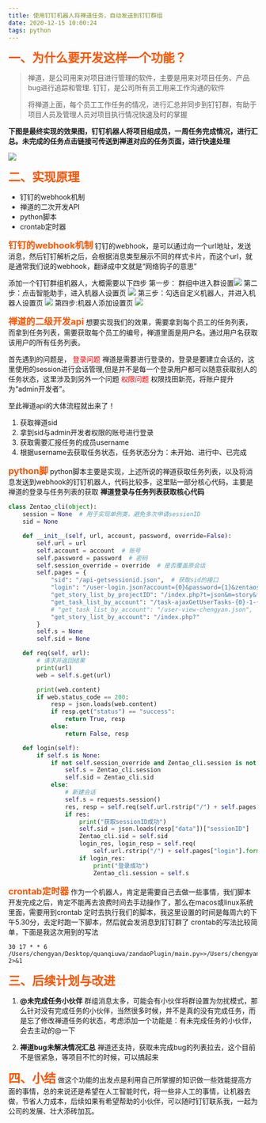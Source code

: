```yaml
---
title: 使用钉钉机器人将禅道任务，自动发送到钉钉群组
date: 2020-12-15 10:00:24
tags: python
---
```


<font color=#ff5400 size=5><b>一、为什么要开发这样一个功能？</b></font>

> 禅道，是公司用来对项目进行管理的软件，主要是用来对项目任务、产品bug进行追踪和管理.
> 钉钉，是公司所有员工用来工作沟通的软件
>
> 将禅道上面，每个员工工作任务的情况，进行汇总并同步到钉钉群，有助于项目人员及管理人员对项目执行情况快速及时的掌握

<!--more-->
**下图是最终实现的效果图，钉钉机器人将项目组成员，一周任务完成情况，进行汇总。未完成的任务点击链接可传送到禅道对应的任务页面，进行快速处理**

![](%E4%BD%BF%E7%94%A8%E9%92%89%E9%92%89%E6%9C%BA%E5%99%A8%E4%BA%BA%E5%B0%86%E7%A6%85%E9%81%93%E4%BB%BB%E5%8A%A1%EF%BC%8C%E8%87%AA%E5%8A%A8%E5%8F%91%E9%80%81%E5%88%B0%E9%92%89%E9%92%89%E7%BE%A4%E7%BB%84/iShot2020-12-13.png)

<font color=#ff5400 size=5><b>二、实现原理</b></font>
* 钉钉的webhook机制
* 禅道的二次开发API
* python脚本
* crontab定时器

<font color=#ff5400 size=4><b>钉钉的webhook机制</b></font>
钉钉的webhook，是可以通过向一个url地址，发送消息，然后钉钉解析之后，会根据消息类型展示不同的样式卡片，而这个url，就是通常我们说的webhook，翻译成中文就是“网络钩子的意思”

添加一个钉钉群组机器人，大概需要以下四步
第一步： 群组中进入群设置![](%E4%BD%BF%E7%94%A8%E9%92%89%E9%92%89%E6%9C%BA%E5%99%A8%E4%BA%BA%E5%B0%86%E7%A6%85%E9%81%93%E4%BB%BB%E5%8A%A1%EF%BC%8C%E8%87%AA%E5%8A%A8%E5%8F%91%E9%80%81%E5%88%B0%E9%92%89%E9%92%89%E7%BE%A4%E7%BB%84/iShot2020-12-13%2008.19.22.png)
第二步：点击智能助手，进入机器人设置页
![](%E4%BD%BF%E7%94%A8%E9%92%89%E9%92%89%E6%9C%BA%E5%99%A8%E4%BA%BA%E5%B0%86%E7%A6%85%E9%81%93%E4%BB%BB%E5%8A%A1%EF%BC%8C%E8%87%AA%E5%8A%A8%E5%8F%91%E9%80%81%E5%88%B0%E9%92%89%E9%92%89%E7%BE%A4%E7%BB%84/iShot2020-12-13%2008.21.32.png)
第三步：勾选自定义机器人，并进入机器人设置页
![](%E4%BD%BF%E7%94%A8%E9%92%89%E9%92%89%E6%9C%BA%E5%99%A8%E4%BA%BA%E5%B0%86%E7%A6%85%E9%81%93%E4%BB%BB%E5%8A%A1%EF%BC%8C%E8%87%AA%E5%8A%A8%E5%8F%91%E9%80%81%E5%88%B0%E9%92%89%E9%92%89%E7%BE%A4%E7%BB%84/iShot2020-12-13%2008.22.07.png)
第四步:机器人添加设置页
![](%E4%BD%BF%E7%94%A8%E9%92%89%E9%92%89%E6%9C%BA%E5%99%A8%E4%BA%BA%E5%B0%86%E7%A6%85%E9%81%93%E4%BB%BB%E5%8A%A1%EF%BC%8C%E8%87%AA%E5%8A%A8%E5%8F%91%E9%80%81%E5%88%B0%E9%92%89%E9%92%89%E7%BE%A4%E7%BB%84/iShot2020-12-13%2008.29.41.png)

<font color=#ff5400 size=4><b>禅道的二级开发api</b></font>
想要实现我们的效果，需要拿到每个员工的任务列表，而拿到任务列表，需要获取每个员工的编号，禅道里面是用户名。通过用户名获取该用户的所有任务列表。

首先遇到的问题是，
<font color=red>登录问题</font>
禅道是需要进行登录的，登录是要建立会话的，这里使用的session进行会话管理,但是并不是每一个登录用户都可以随意获取别人的任务状态，这里涉及到另外一个问题
<font color=red>权限问题</font>
权限找田新亮，将账户提升为“admin开发者”。

至此禅道api的大体流程就出来了！
1. 获取禅道sid
2. 拿到sid与admin开发者权限的账号进行登录
3. 获取需要汇报任务的成员username
4. 根据username去获取任务状态，任务状态分为：未开始、进行中、已完成

<font color=#ff5400 size=4><b>python脚</b></font>
python脚本主要是实现，上述所说的禅道获取任务列表，以及将消息发送到webhook的钉钉机器人，代码比较多，这里贴一部分核心代码，主要是禅道的登录与任务列表的获取
**禅道登录与任务列表获取核心代码**

```python
class Zentao_cli(object):
    session = None  # 用于实现单例类，避免多次申请sessionID
    sid = None

    def __init__(self, url, account, password, override=False):
        self.url = url
        self.account = account  # 账号
        self.password = password  # 密码
        self.session_override = override  # 是否覆盖原会话
        self.pages = {
            "sid": "/api-getsessionid.json",  # 获取sid的接口
            "login": "/user-login.json?account={0}&password={1}&zentaosid={2}",  # 登录的接口
            "get_story_list_by_projectID": "/index.php?t=json&m=story&f=ajaxGetProjectStories&projectID={0}",
            "get_task_list_by_account": "/task-ajaxGetUserTasks-{0}-1-{1}.json",
            # "get_task_list_by_account": "/user-view-chengyan.json",
            "get_story_list_by_account": "/index.php?"
        }
        self.s = None
        self.sid = None

    def req(self, url):
        # 请求并返回结果
        print(url)
        web = self.s.get(url)

        print(web.content)
        if web.status_code == 200:
            resp = json.loads(web.content)
            if resp.get("status") == "success":
                return True, resp
            else:
                return False, resp

    def login(self):
        if self.s is None:
            if not self.session_override and Zentao_cli.session is not None:
                self.s = Zentao_cli.session
                self.sid = Zentao_cli.sid
            else:
                # 新建会话
                self.s = requests.session()
                res, resp = self.req(self.url.rstrip("/") + self.pages["sid"])
                if res:
                    print("获取sessionID成功")
                    self.sid = json.loads(resp["data"])["sessionID"]
                    Zentao_cli.sid = self.sid
                    login_res, login_resp = self.req(
                        self.url.rstrip("/") + self.pages["login"].format(self.account, self.password, self.sid))
                    if login_res:
                        print("登录成功")
                        Zentao_cli.session = self.s
```
<font color=#ff5400 size=4><b>crontab定时器</b></font>
作为一个机器人，肯定是需要自己去做一些事情，我们脚本开发完成之后，肯定不能再去浪费时间去手动操作了，那么在macos或linux系统里面，需要用到crontab 定时去执行我们的脚本，我这里设置的时间是每周六的下午5.30分，去定时跑一下脚本，然后就会发消息到钉钉群了
crontab的写法比较简单，下面是我这次用到的写法
```
30 17 * * 6  /Users/chengyan/Desktop/quanqiuwa/zandaoPlugin/main.py>>/Users/chengyan/Desktop/quanqiuwa/zanDaoPlugin/zandaoPlugin.log 2>&1
```

<font color=#ff5400 size=5><b>三、后续计划与改进</b></font>
1. **@未完成任务小伙伴**
群组消息太多，可能会有小伙伴将群设置为勿扰模式，那么针对没有完成任务的小伙伴，当然很多时候，并不是真的没有完成任务，而是忘了修改禅道任务的状态，考虑添加一个功能是：有未完成任务的小伙伴，会去主动的@一下

2. **禅道bug未解决情况汇总**
禅道还支持，获取未完成bug的列表拉去，这个目前不是很紧急，等项目不忙的时候，可以搞起来

<font color=#ff5400 size=5><b>四、小结</b></font>
做这个功能的出发点是利用自己所掌握的知识做一些效能提高方面的事情，总的来说还是希望在人工智能时代，将一些非人工的事情，让机器去做，节省人力成本，后续如果有希望帮助的小伙伴，可以随时钉钉联系我，一起为公司的发展、壮大添砖加瓦。
